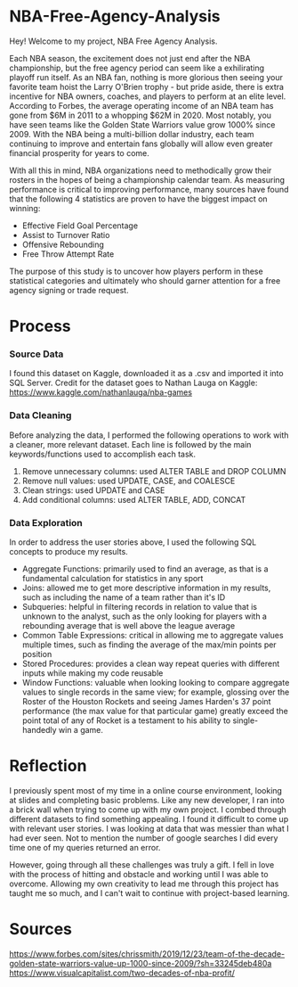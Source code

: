 # NBA-Free-Agency-Analysis

Hey! Welcome to my project, NBA Free Agency Analysis. 

Each NBA season, the excitement does not just end after the NBA championship, but the free agency period can seem like a exhilirating playoff run itself. As an NBA fan, nothing is more glorious then seeing your favorite team hoist the Larry O'Brien trophy - but pride aside, there is extra incentive for NBA owners, coaches, and players to perform at an elite level. According to Forbes, the average operating income of an NBA team has gone from $6M in 2011 to a whopping $62M in 2020. Most notably, you have seen teams like the Golden State Warriors value grow 1000% since 2009. With the NBA being a multi-billion dollar industry, each team continuing to improve and entertain fans globally will allow even greater financial prosperity for years to come.

With all this in mind, NBA organizations need to methodically grow their rosters in the hopes of being a championship calendar team. As measuring performance is critical to improving performance, many sources have found that the following 4 statistics are proven to have the biggest impact on winning:

- Effective Field Goal Percentage
- Assist to Turnover Ratio
- Offensive Rebounding
- Free Throw Attempt Rate

The purpose of this study is to uncover how players perform in these statistical categories and ultimately who should garner attention for a free agency signing or trade request.

# Process

### Source Data

I found this dataset on Kaggle, downloaded it as a .csv and imported it into SQL Server. Credit for the dataset goes to Nathan Lauga on Kaggle: https://www.kaggle.com/nathanlauga/nba-games

### Data Cleaning

Before analyzing the data, I performed the following operations to work with a cleaner, more relevant dataset. Each line is followed by the main keywords/functions used to accomplish each task.

1) Remove unnecessary columns: used ALTER TABLE and DROP COLUMN
2) Remove null values: used UPDATE, CASE, and COALESCE
3) Clean strings: used UPDATE and CASE
4) Add conditional columns: used ALTER TABLE, ADD, CONCAT

### Data Exploration

In order to address the user stories above, I used the following SQL concepts to produce my results.

- Aggregate Functions: primarily used to find an average, as that is a fundamental calculation for statistics in any sport
- Joins: allowed me to get more descriptive information in my results, such as including the name of a team rather than it's ID
- Subqueries: helpful in filtering records in relation to value that is unknown to the analyst, such as the only looking for players with a rebounding average that is well above the league average
- Common Table Expressions: critical in allowing me to aggregate values multiple times, such as finding the average of the max/min points per position
- Stored Procedures: provides a clean way repeat queries with different inputs while making my code reusable
- Window Functions: valuable when looking looking to compare aggregate values to single records in the same view; for example, glossing over the Roster of the Houston Rockets and seeing James Harden's 37 point performance (the max value for that particular game) greatly exceed the point total of any of Rocket is a testament to his ability to single-handedly win a game.

# Reflection

I previously spent most of my time in a online course environment, looking at slides and completing basic problems. Like any new developer, I ran into a brick wall when trying to come up with my own project. I combed through different datasets to find something appealing. I found it difficult to come up with relevant user stories. I was looking at data that was messier than what I had ever seen. Not to mention the number of google searches I did every time one of my queries returned an error.

However, going through all these challenges was truly a gift. I fell in love with the process of hitting and obstacle and working until I  was able to overcome. Allowing my own creativity to lead me through this project has taught me so much, and I can't wait to continue with project-based learning.

# Sources
https://www.forbes.com/sites/chrissmith/2019/12/23/team-of-the-decade-golden-state-warriors-value-up-1000-since-2009/?sh=33245deb480a
https://www.visualcapitalist.com/two-decades-of-nba-profit/
